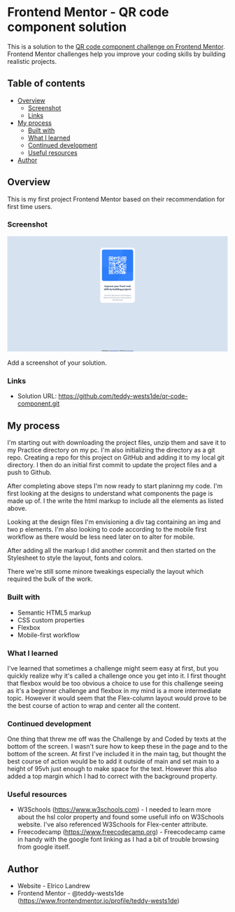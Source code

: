 # Frontend Mentor - QR code component solution

This is a solution to the [QR code component challenge on Frontend Mentor](https://www.frontendmentor.io/challenges/qr-code-component-iux_sIO_H). Frontend Mentor challenges help you improve your coding skills by building realistic projects. 

## Table of contents

- [Overview](#overview)
  - [Screenshot](#screenshot)
  - [Links](#links)
- [My process](#my-process)
  - [Built with](#built-with)
  - [What I learned](#what-i-learned)
  - [Continued development](#continued-development)
  - [Useful resources](#useful-resources)
- [Author](#author)


## Overview
This is my first project Frontend Mentor based on their recommendation for first time users.

### Screenshot

![](./images/Screenshot%202023-02-07%20at%2022-37-15%20Frontend%20Mentor%20QR%20code%20component.png)

Add a screenshot of your solution.

### Links

- Solution URL: https://github.com/teddy-wests1de/qr-code-component.git


## My process
I'm starting out with downloading the project files, unzip them and save it to my Practice directory on my pc.
I'm also initializing the directory as a git repo.
Creating a repo for this project on GitHub and adding it to my local git directory.
I then do an initial first commit to update the project files and a push to Github.

After completing above steps I'm now ready to start planinng my code.
I'm first looking at the designs to understand what components the page is made up of.
I the write the html markup to include all the elements as listed above.

Looking at the design files I'm envisioning a div tag containing an img and two p elements.
I'm also looking to code according to the mobile first workflow as there would be less need later on to alter for mobile.

After adding all the markup I did another commit and then started on the Stylesheet to style the layout, fonts and colors.

There we're still some minore tweakings especially the layout which required the bulk of the work.

### Built with

- Semantic HTML5 markup
- CSS custom properties
- Flexbox
- Mobile-first workflow

### What I learned

I've learned that sometimes a challenge might seem easy at first, but you quickly realize why it's called a challenge once you get into it. I first thought that flexbox would be too obvious a choice to use for this challenge seeing as it's a beginner challenge and flexbox in my mind is a more intermediate topic. However it would seem that the Flex-column layout would prove to be the best course of action to wrap and center all the content.


### Continued development

One thing that threw me off was the Challenge by and Coded by texts at the bottom of the screen. I wasn't sure how to keep these in the page and to the bottom of the screen. At first I've included it in the main tag, but thought the best course of action would be to add it outside of main and set main to a height of 95vh just enough to make space for the text. However this also added a top margin which I had to correct with the background property.

### Useful resources

- W3Schools (https://www.w3schools.com) - I needed to learn more about the hsl color property and found some usefull info on W3Schools website. I've also referenced W3Schools for Flex-center attribute.
- Freecodecamp (https://www.freecodecamp.org) - Freecodecamp came in handy with the google font linking as I had a bit of trouble browsing from google itself.

## Author

- Website - Elrico Landrew
- Frontend Mentor - @teddy-wests1de (https://www.frontendmentor.io/profile/teddy-wests1de)